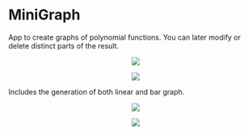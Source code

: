 # MiniGraph

App to create graphs of polynomial functions. You can later modify or delete distinct parts of the result.
<p align="center">
  <img src="https://github.com/ferolivares98/USAL-UserInterface-MiniGraph/assets/49880146/ff992a29-a633-40a4-a462-a5cbaad58bd8">
</p>
<p align="center">
  <img src="https://github.com/ferolivares98/USAL-UserInterface-MiniGraph/assets/49880146/ff992a29-a633-40a4-a462-a5cbaad58bd8">
</p>

Includes the generation of both linear and bar graph.

<p align="center">
  <img src="https://github.com/ferolivares98/USAL-UserInterface-MiniGraph/assets/49880146/0408d92d-463c-4380-8084-6d5a18d65d8a">
</p>

<p align="center">
  <img src="https://github.com/ferolivares98/USAL-UserInterface-MiniGraph/assets/49880146/9c49ecb8-9520-4576-8a6b-d17027648835">
</p>
